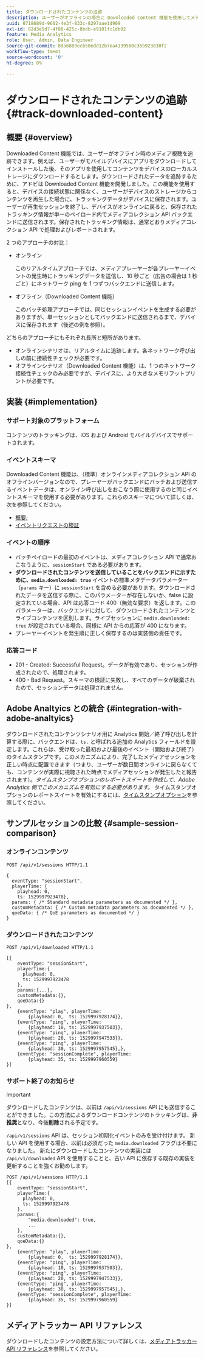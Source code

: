 ```yaml
---
title: ダウンロードされたコンテンツの追跡
description: ユーザーがオフラインの場合に Downloaded Content 機能を使用してメディア視聴をトラッキングする方法について説明します。
uuid: 0718689d-9602-4e3f-833c-8297aae1d909
exl-id: 82d3e5d7-4f88-425c-8bdb-e9101fc1db92
feature: Media Analytics
role: User, Admin, Data Engineer
source-git-commit: 8da6889ecb50edd12b7ea4139500c35b923830f2
workflow-type: tm+mt
source-wordcount: '0'
ht-degree: 0%

---
```


# ダウンロードされたコンテンツの追跡 {#track-downloaded-content}

## 概要  {#overview}

Downloaded Content 機能では、ユーザーがオフライン時のメディア視聴を追跡できます。例えば、ユーザーがモバイルデバイスにアプリをダウンロードしてインストールした後、そのアプリを使用してコンテンツをデバイスのローカルストレージにダウンロードするとします。ダウンロードされたデータを追跡するために、アドビは Downloaded Content 機能を開発しました。この機能を使用すると、デバイスの接続状態に関係なく、ユーザーがデバイスのストレージからコンテンツを再生した場合に、トラッキングデータがデバイスに保存されます。ユーザーが再生セッションを終了し、デバイスがオンラインに戻ると、保存されたトラッキング情報が単一のペイロード内でメディアコレクション API バックエンドに送信されます。保存されたトラッキング情報は、通常どおりメディアコレクション API で処理およびレポートされます。

2 つのアプローチの対比：

* オンライン

   このリアルタイムアプローチでは、メディアプレーヤーが各プレーヤーイベントの発生時にトラッキングデータを送信し、10 秒ごと（広告の場合は 1 秒ごと）にネットワーク ping を 1 つずつバックエンドに送信します。

* オフライン（Downloaded Content 機能）

   このバッチ処理アプローチでは、同じセッションイベントを生成する必要がありますが、単一セッションとしてバックエンドに送信されるまで、デバイスに保存されます（後述の例を参照）。

どちらのアプローチにもそれぞれ長所と短所があります。
* オンラインシナリオは、リアルタイムに追跡します。各ネットワーク呼び出しの前に接続性チェックが必要です。
* オフラインシナリオ（Downloaded Content 機能）は、1 つのネットワーク接続性チェックのみ必要ですが、デバイスに、より大きなメモリフットプリントが必要です。

## 実装 {#implementation}

### サポート対象のプラットフォーム

コンテンツのトラッキングは、iOS および Android モバイルデバイスでサポートされます。

### イベントスキーマ

Downloaded Content 機能は、（標準）オンラインメディアコレクション API のオフラインバージョンなので、プレーヤーがバックエンドにバッチおよび送信するイベントデータは、オンライン呼び出しをおこなう際に使用するのと同じイベントスキーマを使用する必要があります。これらのスキーマについて詳しくは、次を参照してください。
* [概要;](/help/media-collection-api/mc-api-overview.md)
* [イベントリクエストの検証](/help/media-collection-api/mc-api-impl/mc-api-validate-reqs.md)

### イベントの順序

* バッチペイロードの最初のイベントは、メディアコレクション API で通常おこなうように、`sessionStart` である必要があります。
* **ダウンロードされたコンテンツを送信していることをバックエンドに示すために、`media.downloaded: true`** イベントの標準メタデータパラメーター（`params` キー）に `sessionStart` を含める必要があります。ダウンロードされたデータを送信する際に、このパラメーターが存在しないか、false に設定されている場合、API は応答コード 400（無効な要求）を返します。このパラメーターは、バックエンドに対して、ダウンロードされたコンテンツとライブコンテンツを区別します。ライブセッションに `media.downloaded: true` が設定されている場合、同様に API からの応答が 400 になります。
* プレーヤーイベントを発生順に正しく保存するのは実装側の責任です。

### 応答コード

* 201 - Created: Successful Request。データが有効であり、セッションが作成されたので、処理されます。
* 400 - Bad Request。スキーマの検証に失敗し、すべてのデータが破棄されたので、セッションデータは処理されません。

## Adobe Analtyics との統合 {#integration-with-adobe-analtyics}

ダウンロードされたコンテンツシナリオ用に Analytics 開始／終了呼び出しを計算する際に、バックエンドは、`ts.` と呼ばれる追加の Analytics フィールドを設定します。これらは、受け取った最初および最後のイベント（開始および終了）のタイムスタンプです。このメカニズムにより、完了したメディアセッションを正しい時点に配置できます（つまり、ユーザーが数日間オンラインに戻らなくても、コンテンツが実際に視聴された時点でメディアセッションが発生したと報告されます）。_タイムスタンプオプションのレポートスイートを作成して、Adobe Analytics 側でこのメカニズムを有効にする必要があります。_ タイムスタンプオプションのレポートスイートを有効にするには、[タイムスタンプオプション](https://experienceleague.adobe.com/docs/analytics/admin/admin-tools/timestamp-optional.html?lang=ja)を参照してください。

## サンプルセッションの比較 {#sample-session-comparison}

### オンラインコンテンツ

```
POST /api/v1/sessions HTTP/1.1

{
  eventType: "sessionStart",
  playerTime: {
    playhead: 0,  
    ts: 1529997923478},  
  params: { /* Standard metadata parameters as documented */ },  
  customMetadata: { /* Custom metadata parameters as documented */ },  
  qoeData: { /* QoE parameters as documented */ }
}
```

### ダウンロードされたコンテンツ

```
POST /api/v1/downloaded HTTP/1.1

[{
    eventType: "sessionStart",
    playerTime:{
      playhead: 0,
      ts: 1529997923478
    },  
    params:{...},
    customMetadata:{},  
    qoeData:{}
},
    {eventType: "play", playerTime:
        {playhead: 0,  ts: 1529997928174}},
    {eventType: "ping", playerTime:
        {playhead: 10, ts: 1529997937503}},
    {eventType: "ping", playerTime:
        {playhead: 20, ts: 1529997947533}},
    {eventType: "ping", playerTime:
        {playhead: 30, ts: 1529997957545},},
    {eventType: "sessionComplete", playerTime:
        {playhead: 35, ts: 1529997960559}
}]
```

### サポート終了のお知らせ

>[!IMPORTANT]
>
>ダウンロードしたコンテンツは、以前は `/api/v1/sessions` API にも送信することができました。この方法によるダウンロードコンテンツのトラッキングは、**非推奨**&#x200B;となり、今後&#x200B;**削除**される予定です。



`/api/v1/sessions` API は、セッション初期化イベントのみを受け付けます。
新しい API を使用する場合、以前は必須だった `media.downloaded` フラグは不要になりました。
新たにダウンロードしたコンテンツの実装には `/api/v1/downloaded` API を使用することと、古い API に依存する既存の実装を更新することを強くお勧めします。


```
POST /api/v1/sessions HTTP/1.1
[{
    eventType: "sessionStart",
    playerTime:{
      playhead: 0,
      ts: 1529997923478
    },
    params:{
        "media.downloaded": true,
        ...
    },
    customMetadata:{},  
    qoeData:{}
},
    {eventType: "play", playerTime:
        {playhead: 0,  ts: 1529997928174}},
    {eventType: "ping", playerTime:
        {playhead: 10, ts: 1529997937503}},
    {eventType: "ping", playerTime:
        {playhead: 20, ts: 1529997947533}},
    {eventType: "ping", playerTime:
        {playhead: 30, ts: 1529997957545},},
    {eventType: "sessionComplete", playerTime:
        {playhead: 35, ts: 1529997960559}
}]
```

## メディアトラッカー API リファレンス

ダウンロードしたコンテンツの設定方法について詳しくは、[メディアトラッカー API リファレンス](https://aep-sdks.gitbook.io/docs/using-mobile-extensions/adobe-media-analytics/media-api-reference#media-api-reference)を参照してください。
